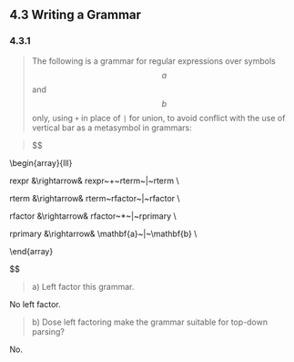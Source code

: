 ## 4.3 Writing a Grammar

### 4.3.1

> The following is a grammar for regular expressions over symbols $$a$$ and $$b$$ only, using `+` in place of `|` for union, to avoid conflict with the use of vertical bar as a metasymbol in grammars:

> $$

\begin{array}{lll}

rexpr &\rightarrow& rexpr~+~rterm~|~rterm \\

rterm &\rightarrow& rterm~rfactor~|~rfactor \\

rfactor &\rightarrow& rfactor~*~|~rprimary \\

rprimary &\rightarrow& \mathbf{a}~|~\mathbf{b} \\

\end{array}

$$

> a) Left factor this grammar.

No left factor.

> b) Dose left factoring make the grammar suitable for top-down parsing?

No.





